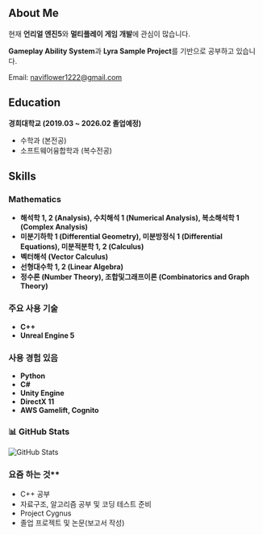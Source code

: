 ## **About Me**

현재 **언리얼 엔진5**와 **멀티플레이 게임 개발**에 관심이 많습니다. 

**Gameplay Ability System**과 **Lyra Sample Project**를 기반으로 공부하고 있습니다.

Email: [naviflower1222@gmail.com](mailto:naviflower1222@gmail.com)
## **Education**

**경희대학교 (2019.03 ~ 2026.02 졸업예정)**
- 수학과 (본전공)
- 소프트웨어융합학과 (복수전공)
## **Skills**

### Mathematics

- **해석학 1, 2 (Analysis), 수치해석 1 (Numerical Analysis), 복소해석학 1 (Complex Analysis)**
- **미분기하학 1 (Differential Geometry), 미분방정식 1 (Differential Equations), 미분적분학 1, 2 (Calculus)**
- **벡터해석 (Vector Calculus)**
- **선형대수학 1, 2 (Linear Algebra)**
- **정수론 (Number Theory), 조합및그래프이론 (Combinatorics and Graph Theory)**
###  **주요 사용 기술**
- **C++**
- **Unreal Engine 5**

### **사용 경험 있음**
- **Python**
- **C#**
- **Unity Engine**
- **DirectX 11**
- **AWS Gamelift, Cognito**
  
### 📊 **GitHub Stats**
![GitHub Stats](https://github-readme-stats.vercel.app/api?username=Seo-BJ&show_icons=true&theme=radical)

### 요즘 하는 것**
- C++ 공부
- 자료구조, 알고리즘 공부 및 코딩 테스트 준비
- Project Cygnus
- 졸업 프로젝트 및 논문(보고서 작성)
